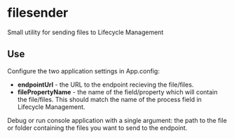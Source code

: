 # filesender
Small utility for sending files to Lifecycle Management

## Use

Configure the two application settings in App.config:
* **endpointUrl** - the URL to the endpoint recieving the file/files. 
* **filePropertyName** - the name of the field/property which will contain the file/files. This should match the name of the process field in Lifecycle Management.

Debug or run console application with a single argument: the path to the file or folder containing the files you want to send to the endpoint.